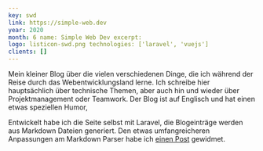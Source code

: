 ```yaml
---
key: swd
link: https://simple-web.dev
year: 2020
month: 6 name: Simple Web Dev excerpt:
logo: listicon-swd.png technologies: ['laravel', 'vuejs']
clients: []
---
```


Mein kleiner Blog über die vielen verschiedenen Dinge, die ich während der Reise durch das Webentwicklungsland lerne. Ich schreibe hier hauptsächlich über technische Themen, aber auch hin und wieder über Projektmanagement oder Teamwork. Der Blog ist auf Englisch und hat einen etwas speziellen Humor,

Entwickelt habe ich die Seite selbst mit Laravel, die Blogeinträge werden aus Markdown Dateien generiert. Den etwas umfangreicheren Anpassungen am Markdown Parser habe ich <a href="https://simple-web.dev/extending-laravel-markdown-with-lazy-images" target="_blank" rel="noopener noreferrer">einen Post</a> gewidmet.
